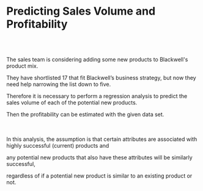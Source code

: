 # Predicting Sales Volume and Profitability
<br>
<br>

The sales team is considering adding some new products to Blackwell's product mix.  

They have shortlisted 17 that fit Blackwell’s business strategy, but now they need help narrowing the list down to five. 

Therefore it is necessary to perform a regression analysis to predict the sales volume of each of the potential new products. 

Then the profitability can be estimated with the given data set. 
<br>
<br>
<br>

In this analysis, the assumption is that certain attributes are associated with highly successful (current) products and

any potential new products that also have these attributes will be similarly successful, 

regardless of if a potential new product is similar to an existing product or not.
